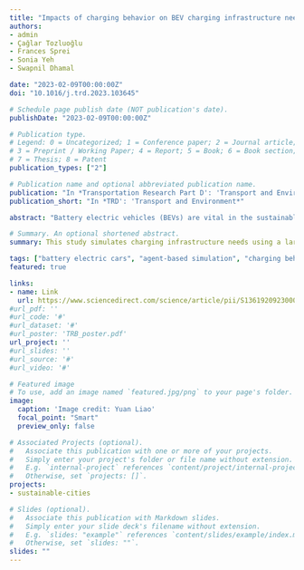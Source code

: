 ```yaml
---
title: "Impacts of charging behavior on BEV charging infrastructure needs and energy use"
authors:
- admin
- Çağlar Tozluoğlu
- Frances Sprei
- Sonia Yeh
- Swapnil Dhamal

date: "2023-02-09T00:00:00Z"
doi: "10.1016/j.trd.2023.103645"

# Schedule page publish date (NOT publication's date).
publishDate: "2023-02-09T00:00:00Z"

# Publication type.
# Legend: 0 = Uncategorized; 1 = Conference paper; 2 = Journal article;
# 3 = Preprint / Working Paper; 4 = Report; 5 = Book; 6 = Book section;
# 7 = Thesis; 8 = Patent
publication_types: ["2"]

# Publication name and optional abbreviated publication name.
publication: "In *Transportation Research Part D': 'Transport and Environment*"
publication_short: "In *TRD': 'Transport and Environment*"

abstract: "Battery electric vehicles (BEVs) are vital in the sustainable future of transport systems. Increased BEV adoption makes the realistic assessment of charging infrastructure demand critical. The current literature on charging infrastructure often uses outdated charging behavior assumptions such as universal access to home chargers and the "Liquid-fuel" mental model. We simulate charging infrastructure needs using a large-scale agent-based simulation of Sweden with detailed individual characteristics, including dwelling types and activity patterns. The two state-of-art archetypes of charging behaviors, "Plan-ahead" and "Event-triggered", mirror the current infrastructure built-up, suggesting 2.3–4.5 times more public chargers per BEV than the "Liquid-fuel" mental model. We also estimate roughly 30–150 BEVs served by a slow charger may be needed for non-home residential overnight charging."

# Summary. An optional shortened abstract.
summary: This study simulates charging infrastructure needs using a large-scale agent-based simulation of Sweden with detailed individual characteristics, including dwelling types and activity patterns.

tags: ["battery electric cars", "agent-based simulation", "charging behavior", "synthetic population", "infrastructure", "spatio-temporal patterns"]
featured: true

links:
- name: Link
  url: https://www.sciencedirect.com/science/article/pii/S1361920923000421
#url_pdf: ''
#url_code: '#'
#url_dataset: '#'
#url_poster: 'TRB_poster.pdf'
url_project: ''
#url_slides: ''
#url_source: '#'
#url_video: '#'

# Featured image
# To use, add an image named `featured.jpg/png` to your page's folder.
image:
  caption: 'Image credit: Yuan Liao'
  focal_point: "Smart"
  preview_only: false

# Associated Projects (optional).
#   Associate this publication with one or more of your projects.
#   Simply enter your project's folder or file name without extension.
#   E.g. `internal-project` references `content/project/internal-project/index.md`.
#   Otherwise, set `projects: []`.
projects:
- sustainable-cities

# Slides (optional).
#   Associate this publication with Markdown slides.
#   Simply enter your slide deck's filename without extension.
#   E.g. `slides: "example"` references `content/slides/example/index.md`.
#   Otherwise, set `slides: ""`.
slides: ""
---
```

